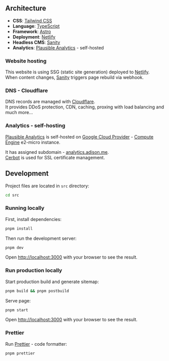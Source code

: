 ## Architecture

- **CSS**: [Tailwind CSS](https://tailwindcss.com)
- **Language**: [TypeScript](https://www.typescriptlang.org)
- **Framework**: [Astro](https://astro.build)
- **Deployment**: [Netlify](https://netlify.com)
- **Headless CMS**: [Sanity](https://sanity.io)
- **Analytics**: [Plausible Analytics](https://plausible.io) - self-hosted

### Website hosting

This website is using SSG (static site generation) deployed to [Netlify](https://netlify.com).  
When content changes, [Sanity](https://sanity.io) triggers page rebuild via webhook.

### DNS - Cloudflare

DNS records are managed with [Cloudflare](https://www.cloudflare.com).  
It provides DDoS protection, CDN, caching, proxing with load balancing and much more...

### Analytics - self-hosting

[Plausible Analytics](https://plausible.io) is self-hosted on [Google Cloud Provider](https://cloud.google.com) - [Compute Engine](https://cloud.google.com/compute) e2-micro instance.

It has assigned subdomain - [analytics.adison.me](https://analytics.adison.me).  
[Cerbot](https://certbot.eff.org) is used for SSL certificate management.

## Development

Project files are located in `src` directory:

```bash
cd src
```

### Running locally

First, install dependencies:

```bash
pnpm install
```

Then run the development server:

```bash
pnpm dev
```

Open [http://localhost:3000](http://localhost:3000) with your browser to see the result.

### Run production locally

Start production build and generate sitemap:

```bash
pnpm build && pnpm postbuild
```

Serve page:

```bash
pnpm start
```

Open [http://localhost:3000](http://localhost:3000) with your browser to see the result.

### Prettier

Run [Prettier](https://prettier.io) - code formatter:

```bash
pnpm prettier
```
